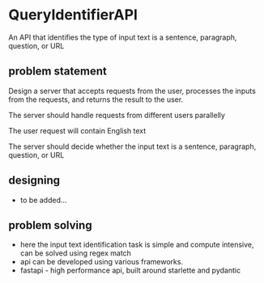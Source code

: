# QueryIdentifierAPI

An API that identifies the type of input text is a sentence, paragraph, question, or URL

## problem statement

Design a server that accepts requests from the user, processes the inputs from the requests, and returns the result to the user.

The server should handle requests from different users parallelly

The user request will contain English text

The server should decide whether the input text is a sentence, paragraph, question, or URL

## designing

- to be added...

## problem solving

- here the input text identification task is simple and compute intensive, can be solved using regex match
- api can be developed using various frameworks.
- fastapi - high performance api, built around starlette and pydantic
